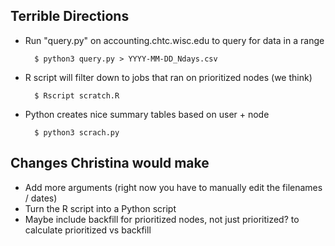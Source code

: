 ## Terrible Directions

* Run "query.py" on accounting.chtc.wisc.edu to query for data in a range

		$ python3 query.py > YYYY-MM-DD_Ndays.csv

* R script will filter down to jobs that ran on prioritized nodes (we think)

		$ Rscript scratch.R

* Python creates nice summary tables based on user + node

		$ python3 scrach.py

## Changes Christina would make

* Add more arguments (right now you have to manually edit the filenames / dates)
* Turn the R script into a Python script
* Maybe include backfill for prioritized nodes, not just prioritized? to calculate prioritized vs backfill
